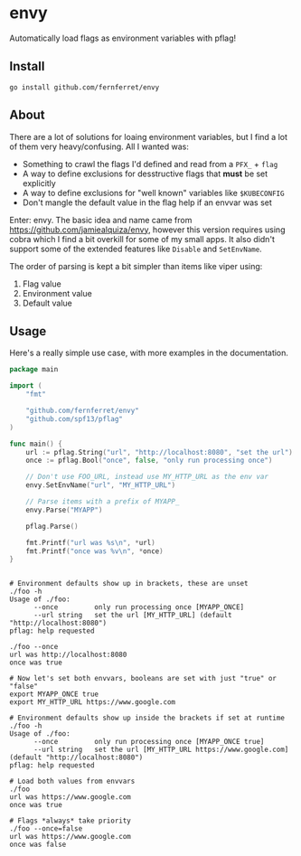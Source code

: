 # envy

Automatically load flags as environment variables with pflag!

## Install

```console
go install github.com/fernferret/envy
```

## About

There are a lot of solutions for loaing environment variables, but I find a lot
of them very heavy/confusing. All I wanted was:

* Something to crawl the flags I'd defined and read from a `PFX_` + `flag` 
* A way to define exclusions for desstructive flags that **must** be set
  explicitly
* A way to define exclusions for "well known" variables like `$KUBECONFIG`
* Don't mangle the default value in the flag help if an envvar was set

Enter: envy. The basic idea and name came from
https://github.com/jamiealquiza/envy, however this version requires using cobra
which I find a bit overkill for some of my small apps. It also didn't support
some of the extended features like `Disable` and `SetEnvName`.

The order of parsing is kept a bit simpler than items like viper using:

1. Flag value
2. Environment value
3. Default value

## Usage

Here's a really simple use case, with more examples in the documentation.

```go
package main

import (
    "fmt"

    "github.com/fernferret/envy"
    "github.com/spf13/pflag"
)

func main() {
    url := pflag.String("url", "http://localhost:8080", "set the url")
    once := pflag.Bool("once", false, "only run processing once")

    // Don't use FOO_URL, instead use MY_HTTP_URL as the env var
    envy.SetEnvName("url", "MY_HTTP_URL")

    // Parse items with a prefix of MYAPP_
    envy.Parse("MYAPP")

    pflag.Parse()

    fmt.Printf("url was %s\n", *url)
    fmt.Printf("once was %v\n", *once)
}
```

```console

# Environment defaults show up in brackets, these are unset
./foo -h
Usage of ./foo:
      --once         only run processing once [MYAPP_ONCE]
      --url string   set the url [MY_HTTP_URL] (default "http://localhost:8080")
pflag: help requested

./foo --once
url was http://localhost:8080
once was true

# Now let's set both envvars, booleans are set with just "true" or "false"
export MYAPP_ONCE true
export MY_HTTP_URL https://www.google.com

# Environment defaults show up inside the brackets if set at runtime
./foo -h
Usage of ./foo:
      --once         only run processing once [MYAPP_ONCE true]
      --url string   set the url [MY_HTTP_URL https://www.google.com] (default "http://localhost:8080")
pflag: help requested

# Load both values from envvars
./foo
url was https://www.google.com
once was true

# Flags *always* take priority
./foo --once=false
url was https://www.google.com
once was false
```
